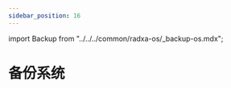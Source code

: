 ```yaml
---
sidebar_position: 16
---
```


import Backup from "../../../common/radxa-os/\_backup-os.mdx";

# 备份系统

<Backup />
